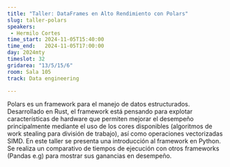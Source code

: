 ```yaml
---
title: "Taller: DataFrames en Alto Rendimiento con Polars"
slug: taller-polars
speakers:
 - Hermilo Cortes
time_start: 2024-11-05T15:40:00
time_end:   2024-11-05T17:00:00
day: 2024mty
timeslot: 32
gridarea: "13/5/15/6"
room: Sala 105
track: Data engineering

---
```


Polars es un framework para el manejo de datos estructurados. Desarrollado en Rust, el framework está pensando para explotar características de hardware que permiten mejorar el desempeño principalmente mediante el uso de los cores disponibles (algoritmos de work stealing para división de trabajo), así como operaciones vectorizadas SIMD. En este taller se presenta una introducción al framework en Python. Se realiza un comparativo de tiempos de ejecución con otros frameworks (Pandas e.g) para mostrar sus ganancias en desempeño.